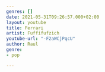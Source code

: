 ```yaml
---
genres: []
date: 2021-05-31T09:26:57.000+02:00
layout: youtube
title: Ferrari
artist: Fuffifufzich
youtube-url: "-F2aWCjPqcU"
author: Raul
genre:
- pop

---
```

